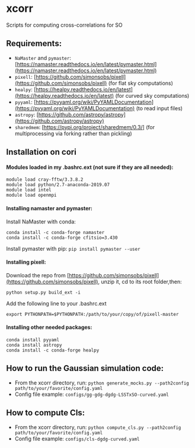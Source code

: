 # xcorr
Scripts for computing cross-correlations for SO

## Requirements:

* `NaMaster` and `pymaster`: [https://namaster.readthedocs.io/en/latest/pymaster.html](https://namaster.readthedocs.io/en/latest/pymaster.html)
* `pixell`: [https://github.com/simonsobs/pixell](https://github.com/simonsobs/pixell) (for flat sky computations)
* `healpy`: [https://healpy.readthedocs.io/en/latest](https://healpy.readthedocs.io/en/latest) (for curved sky computations)
* `pyyaml`: [https://pyyaml.org/wiki/PyYAMLDocumentation](https://pyyaml.org/wiki/PyYAMLDocumentation) (to read input files)
* `astropy`: [https://github.com/astropy/astropy](https://github.com/astropy/astropy)
* `sharedmem`: [https://pypi.org/project/sharedmem/0.3/] (for multiprocessing via forking rather than pickling)

## Installation on cori

#### Modules loaded in my .bashrc.ext (not sure if they are all needed):
```
module load cray-fftw/3.3.8.2
module load python/2.7-anaconda-2019.07
module load intel
module load openmpi
```

#### Installing namaster and pymaster:
Install NaMaster with conda:
```
conda install -c conda-forge namaster
conda install -c conda-forge cfitsio=3.430
```

Install pymaster with pip:
`pip install pymaster --user`


#### Installing pixell:
Download the repo from [https://github.com/simonsobs/pixell](https://github.com/simonsobs/pixell),
unzip it,
cd to its root folder,then:
```
python setup.py build_ext -i
```
Add the following line to your .bashrc.ext
```
export PYTHONPATH=$PYTHONPATH:/path/to/your/copy/of/pixell-master
```

#### Installing other needed packages:
```
conda install pyyaml
conda install astropy
conda install -c conda-forge healpy
```

## How to run the Gaussian simulation code:

* From the xcorr directory, run: `python generate_mocks.py --path2config path/to/your/favorite/config.yaml`
* Config file example: `configs/gg-gdg-dgdg-LSSTxSO-curved.yaml`

## How to compute Cls:

* From the xcorr directory, run: `python compute_cls.py --path2config path/to/your/favorite/config.yaml`
* Config file example: `configs/cls-dgdg-curved.yaml`
